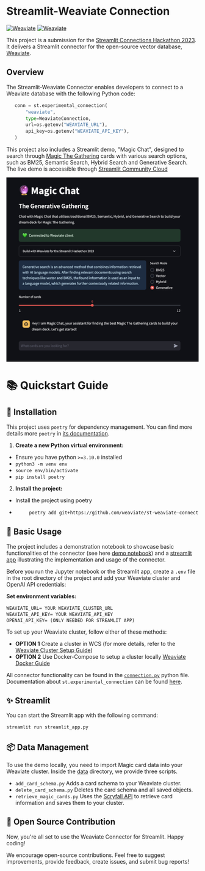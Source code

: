 # Streamlit-Weaviate Connection

[![Weaviate](https://img.shields.io/static/v1?label=Built%20with&message=Weaviate&color=green&style=flat-square)](https://weaviate.io/) [![Weaviate](https://img.shields.io/static/v1?label=%20made%20with%20%E2%9D%A4%20for&message=Streamlit&color=red&style=flat-square)](https://weaviate.io/)

This project is a submission for the [Streamlit Connections Hackathon 2023](https://discuss.streamlit.io/t/connections-hackathon/47574).
It delivers a Streamlit connector for the open-source vector database, [Weaviate](https://weaviate.io/).

## Overview

The Streamlit-Weaviate Connector enables developers to connect to a Weaviate database with the following Python code:

 ```python 
    conn = st.experimental_connection(
        "weaviate",
        type=WeaviateConnection,
        url=os.getenv("WEAVIATE_URL"),
        api_key=os.getenv("WEAVIATE_API_KEY"),
    )
 ```

This project also includes a Streamlit demo, "Magic Chat", designed to search through [Magic The Gathering](https://magic.wizards.com/en) cards with various search options, such as BM25, Semantic Search, Hybrid Search and Generative Search. The live demo is accessible through [Streamlit Community Cloud](https://streamlit.io/cloud)

![Screenshot of the demo](https://github.com/weaviate/st-weaviate-connection/blob/main/img/screenshot.jpeg)

# 📚 Quickstart Guide
## 🔧 Installation

This project uses `poetry` for dependency management. You can find more details more `poetry` in [its documentation](https://python-poetry.org/docs/dependency-specification/).

1. **Create a new Python virtual environment:**
- Ensure you have python `>=3.10.0` installed
- ```python3 -m venv env```
- ```source env/bin/activate```
- ```pip install poetry```

2. **Install the project:**
- Install the project using poetry
-  ```bash 
        poetry add git+https://github.com/weaviate/st-weaviate-connection.git
    ```

## 🔗 Basic Usage

The project includes a demonstration notebook to showcase basic functionalities of the connector (see here [demo notebook](./notebooks/01_demo.ipynb)) and a [streamlit app](./streamlit_app.py) illustrating the implementation and usage of the connector.

Before you run the Jupyter notebook or the Streamlit app, create a `.env` file in the root directory of the project and add your Weaviate cluster and OpenAI API credentials:

**Set environment variables:**
```
WEAVIATE_URL= YOUR WEAVIATE_CLUSTER_URL
WEAVIATE_API_KEY= YOUR WEAVIATE_API_KEY
OPENAI_API_KEY= (ONLY NEEDED FOR STREAMLIT APP)
```

To set up your Weaviate cluster, follow either of these methods:

- **OPTION 1** Create a cluster in WCS (for more details, refer to the [Weaviate Cluster Setup Guide](https://weaviate.io/developers/wcs/guides/create-instance))
- **OPTION 2** Use Docker-Compose to setup a cluster locally [Weaviate Docker Guide](https://weaviate.io/developers/weaviate/installation/docker-compose)


All connector functionality can be found in the [`connection.py`](./st_weaviate_connection/connection.py) python file. Documentation about `st.experimental_connection` can be found [here](https://docs.streamlit.io/library/api-reference/connections/st.experimental_connection).


## ✨ Streamlit

You can start the Streamlit app with the following command:

```python
streamlit run streamlit_app.py
```

## 📦 Data Management

To use the demo locally, you need to import Magic card data into your Weaviate cluster. Inside the [data](./data/) directory, we provide three scripts.

- `add_card_schema.py` Adds a card schema to your Weaviate cluster.
- `delete_card_schema.py` Deletes the card schema and all saved objects.
- `retrieve_magic_cards.py` Uses the [Scryfall API](https://scryfall.com/) to retrieve card information and saves them to your cluster.


## 💖 Open Source Contribution

Now, you're all set to use the Weaviate Connector for Streamlit. Happy coding!

We encourage open-source contributions. Feel free to suggest improvements, provide feedback, create issues, and submit bug reports!